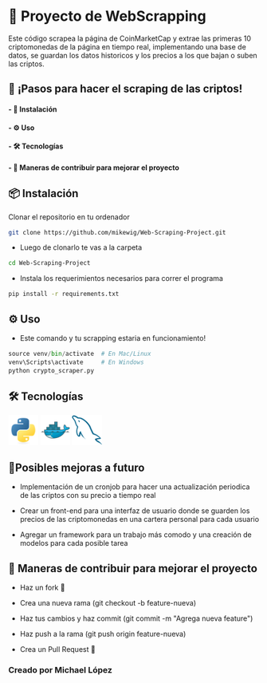 # 📌 Proyecto de WebScrapping

Este código scrapea la página de CoinMarketCap y extrae 
las primeras 10 criptomonedas de la página en tiempo real,
implementando una base de datos, se guardan los 
datos historicos y los precios a los que bajan o suben las criptos.

## 🚀 ¡Pasos para hacer el scraping de las criptos!

#### - 🔎 Instalación
#### - ⚙️ Uso
#### - 🛠️ Tecnologías
#### - 🤝 Maneras de contribuir para mejorar el proyecto

## 📦 Instalación
Clonar el repositorio en tu ordenador

```bash
git clone https://github.com/mikewig/Web-Scraping-Project.git
```
- Luego de clonarlo te vas a la carpeta

```bash
cd Web-Scraping-Project
```

- Instala los requerimientos necesarios para correr el programa

```bash
pip install -r requirements.txt
```

## ⚙️ Uso

- Este comando y tu scrapping estaria en funcionamiento!

```python
source venv/bin/activate  # En Mac/Linux
venv\Scripts\activate     # En Windows
python crypto_scraper.py
```

## 🛠️ Tecnologías
<img src="https://raw.githubusercontent.com/devicons/devicon/master/icons/python/python-original.svg" alt="Python" width="60" height="60"/>  <img src="https://raw.githubusercontent.com/devicons/devicon/master/icons/docker/docker-original.svg" alt="Docker" width="60" height="60"/>  <img src="https://raw.githubusercontent.com/devicons/devicon/master/icons/mysql/mysql-original.svg" alt="MySQL" width="60" height="60"/>  

## 🎯Posibles mejoras a futuro
- Implementación de un cronjob para hacer una actualización periodica de las criptos con su precio a tiempo real
  
- Crear un front-end para una interfaz de usuario donde se guarden los precios de las criptomonedas en una cartera personal para cada usuario
  
- Agregar un framework para un trabajo más comodo y una creación de modelos para cada posible tarea

## 🤝 Maneras de contribuir para mejorar el proyecto
- Haz un fork 🍴

- Crea una nueva rama (git checkout -b feature-nueva)

- Haz tus cambios y haz commit (git commit -m "Agrega nueva feature")

- Haz push a la rama (git push origin feature-nueva)

- Crea un Pull Request 📩

### Creado por Michael López

